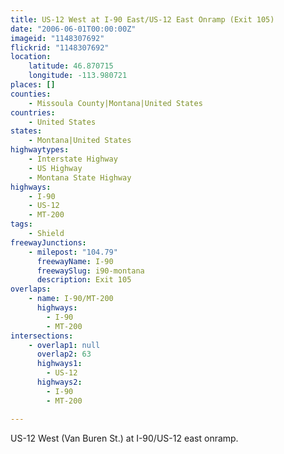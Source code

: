 ```yaml
---
title: US-12 West at I-90 East/US-12 East Onramp (Exit 105)
date: "2006-06-01T00:00:00Z"
imageid: "1148307692"
flickrid: "1148307692"
location:
    latitude: 46.870715
    longitude: -113.980721
places: []
counties:
    - Missoula County|Montana|United States
countries:
    - United States
states:
    - Montana|United States
highwaytypes:
    - Interstate Highway
    - US Highway
    - Montana State Highway
highways:
    - I-90
    - US-12
    - MT-200
tags:
    - Shield
freewayJunctions:
    - milepost: "104.79"
      freewayName: I-90
      freewaySlug: i90-montana
      description: Exit 105
overlaps:
    - name: I-90/MT-200
      highways:
        - I-90
        - MT-200
intersections:
    - overlap1: null
      overlap2: 63
      highways1:
        - US-12
      highways2:
        - I-90
        - MT-200

---
```

US-12 West (Van Buren St.) at I-90/US-12 east onramp.